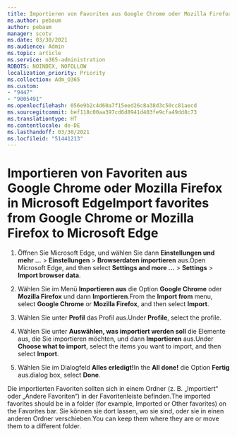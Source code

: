 ```yaml
---
title: Importieren von Favoriten aus Google Chrome oder Mozilla Firefox in Microsoft Edge
ms.author: pebaum
author: pebaum
manager: scotv
ms.date: 03/30/2021
ms.audience: Admin
ms.topic: article
ms.service: o365-administration
ROBOTS: NOINDEX, NOFOLLOW
localization_priority: Priority
ms.collection: Adm_O365
ms.custom:
- "9447"
- "9005491"
ms.openlocfilehash: 056e9b2c4d60a7f15eed26c8a38d3c50cc81aecd
ms.sourcegitcommit: bef118c00aa397cd6d8941d403fe9cfa49dd8c73
ms.translationtype: HT
ms.contentlocale: de-DE
ms.lasthandoff: 03/30/2021
ms.locfileid: "51441213"
---
```

# <a name="import-favorites-from-google-chrome-or-mozilla-firefox-to-microsoft-edge"></a><span data-ttu-id="6a5c1-102">Importieren von Favoriten aus Google Chrome oder Mozilla Firefox in Microsoft Edge</span><span class="sxs-lookup"><span data-stu-id="6a5c1-102">Import favorites from Google Chrome or Mozilla Firefox to Microsoft Edge</span></span>

1. <span data-ttu-id="6a5c1-103">Öffnen Sie Microsoft Edge, und wählen Sie dann **Einstellungen und mehr ...** > **Einstellungen** > **Browserdaten importieren** aus.</span><span class="sxs-lookup"><span data-stu-id="6a5c1-103">Open Microsoft Edge, and then select **Settings and more ...** > **Settings** > **Import browser data**.</span></span>

1. <span data-ttu-id="6a5c1-104">Wählen Sie im Menü **Importieren aus** die Option **Google Chrome** oder **Mozilla Firefox** und dann **Importieren**.</span><span class="sxs-lookup"><span data-stu-id="6a5c1-104">From the **Import from** menu, select **Google Chrome** or **Mozilla Firefox**, and then select **Import**.</span></span>

1. <span data-ttu-id="6a5c1-105">Wählen Sie unter **Profil** das Profil aus.</span><span class="sxs-lookup"><span data-stu-id="6a5c1-105">Under **Profile**, select the profile.</span></span>

1. <span data-ttu-id="6a5c1-106">Wählen Sie unter **Auswählen, was importiert werden soll** die Elemente aus, die Sie importieren möchten, und dann **Importieren** aus.</span><span class="sxs-lookup"><span data-stu-id="6a5c1-106">Under **Choose what to import**, select the items you want to import, and then select **Import**.</span></span>

1. <span data-ttu-id="6a5c1-107">Wählen Sie im Dialogfeld **Alles erledigt!**</span><span class="sxs-lookup"><span data-stu-id="6a5c1-107">In the **All done!**</span></span> <span data-ttu-id="6a5c1-108">die Option **Fertig** aus.</span><span class="sxs-lookup"><span data-stu-id="6a5c1-108">dialog box, select **Done**.</span></span>

<span data-ttu-id="6a5c1-109">Die importierten Favoriten sollten sich in einem Ordner (z. B. „Importiert“ oder „Andere Favoriten“) in der Favoritenleiste befinden.</span><span class="sxs-lookup"><span data-stu-id="6a5c1-109">The imported favorites should be in a folder (for example, Imported or Other favorites) on the Favorites bar.</span></span> <span data-ttu-id="6a5c1-110">Sie können sie dort lassen, wo sie sind, oder sie in einen anderen Ordner verschieben.</span><span class="sxs-lookup"><span data-stu-id="6a5c1-110">You can keep them where they are or move them to a different folder.</span></span>
